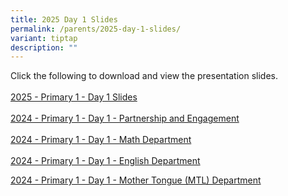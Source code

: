 ```yaml
---
title: 2025 Day 1 Slides
permalink: /parents/2025-day-1-slides/
variant: tiptap
description: ""
---
```

<p>Click the following to download and view the presentation slides.
<br>
<br><a href="/files/P1_Day_1_2025.pdf" rel="noopener nofollow" target="_blank">2025 - Primary 1 - Day 1 Slides</a>
<br>
<br><a href="https://youtu.be/kfOyIa3VFEQ" rel="noopener noreferrer nofollow" target="_blank">2024 - Primary 1 - Day 1 - Partnership and Engagement</a>
<br>
<br><a href="https://youtu.be/tuRuWPiZ_-o" rel="noopener noreferrer nofollow" target="_blank">2024 - Primary 1 - Day 1 - Math Department</a>
<br>
<br><a href="https://youtu.be/LwP93rztJdU" rel="noopener noreferrer nofollow" target="_blank">2024 - Primary 1 - Day 1 - English Department</a>
</p>
<p></p>
<p><a href="https://youtu.be/MKWMZzA2XEE" rel="noopener noreferrer nofollow" target="_blank">2024 - Primary 1 - Day 1 - Mother Tongue (MTL) Department</a>
</p>